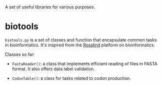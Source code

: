A set of useful libraries for various purposes.


biotools
===========

`biotools.py` is a set of classes and function that encapsulate
common tasks in bioinformatics. It's inspired from the [Rosalind](http://rosalind.info) 
platform on bioinformatics.

Classes so far:
	
* `FastaReader()`: a class that implements efficient reading of files in FASTA format.
			   It also offers data label validation.

* `CodonTable()`: a class for tasks related to codon production.





 

